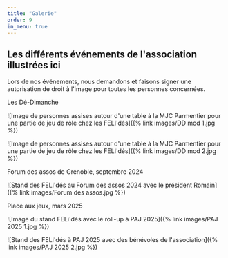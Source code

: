 ```yaml
---
title: "Galerie"
order: 9
in_menu: true
---
```

## Les différents événements de l'association illustrées ici

Lors de nos événements, nous demandons et faisons signer une autorisation de droit à l'image pour toutes les personnes concernées. 

<p class="encart">Les Dé-Dimanche</p>

![Image de personnes assises autour d'une table à la MJC Parmentier pour une partie de jeu de rôle chez les FELI'dés]({% link images/DD mod 1.jpg %})

![Image de personnes assises autour d'une table à la MJC Parmentier pour une partie de jeu de rôle chez les FELI'dés]({% link images/DD mod 2.jpg %})


<p class="encart">Forum des assos de Grenoble, septembre 2024</p>

![Stand des FELI'dés au Forum des assos 2024 avec le président Romain]({% link images/Forum des assos.jpg %})


<p class="encart">Place aux jeux, mars 2025</p>

![Image du stand FELi'dés avec le roll-up à PAJ 2025]({% link images/PAJ 2025 1.jpg %})

![Stand des FELI'dés à PAJ 2025 avec des bénévoles de l'association]({% link images/PAJ 2025 2.jpg %}) 